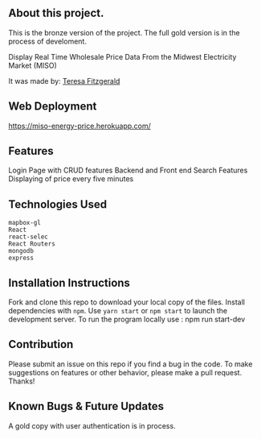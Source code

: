 ## About this project.

This is the bronze version of the project. The full gold version is in the process of develoment.

Display Real Time Wholesale Price Data
From the Midwest Electricity Market (MISO)

It was made by:
[Teresa Fitzgerald](https://github.com/tfitzge134)

## Web Deployment

https://miso-energy-price.herokuapp.com/

## Features

Login Page with CRUD features
Backend and Front end
Search Features
Displaying of price every five minutes

## Technologies Used

    mapbox-gl
    React
    react-selec
    React Routers
    mongodb
    express

## Installation Instructions

Fork and clone this repo to download your local copy of the files. Install dependencies with `npm`. Use `yarn start` or `npm start` to launch the development server.
To run the program locally use : npm run start-dev

## Contribution

Please submit an issue on this repo if you find a bug in the code. To make suggestions on features or other behavior, please make a pull request. Thanks!

## Known Bugs & Future Updates

A gold copy with user authentication is in process.
